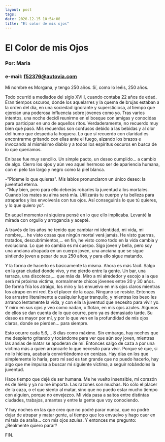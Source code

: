 ```yaml
---
layout: post
tags: 
date: 2020-12-15 10:54:00
title: "El color de mis ojos"
---
```

# El Color de mis Ojos

### Por: Maria
### e-mail: f52376@autovia.com
   
   Mi nombre es Morgana, y tengo 250 años. Sí, como lo leéis, 250 años.
   
   Todo ocurrió a mediados del siglo XVIII, cuando contaba 22 años de
   edad. Eran tiempos oscuros, donde los aquelarres y la quema de brujas
   estaban a la orden del día, en una sociedad ignorante y supersticiosa,
   al tiempo que ejercían una poderosa influencia sobre jóvenes como yo.
   Tras varios intentos, una noche decidí reunirme en el bosque con amigas
   y conocidas para participar en uno de aquellos ritos. Verdaderamente,
   no recuerdo muy bien qué pasó. Mis recuerdos son confusos debido a las
   bebidas y al olor del humo que despedía la hoguera. Lo que sí recuerdo
   con claridad es encontrarme gritando con ellas ante el fuego, alzando
   los brazos e invocando al mismísimo diablo y a todos los espíritus
   oscuros en busca de lo que queríamos.
   
   En base fue muy sencillo. Un simple pacto, un deseo cumplido... a
   cambio de algo. Cierro los ojos y aún veo aquel hermoso ser de
   apariencia humana, con el pelo tan largo y negro como la piel blanca.
   
   -"Pídeme lo que quieras". Mis labios pronunciaron un único deseo: la
   juventud eterna.  
   -"Muy bien, pero para ello deberás robarles la juventud a los
   mortales. Cuando los mates su alma será mía. Utilizarás tu cuerpo y tu
   belleza para atraparlos y los envolverás con tus ojos. Así conseguirás
   lo que tú quieres, y lo que quiero yo".
   
   En aquel momento ni siquiera pensé en lo que ello implicaba. Levanté la
   mirada con orgullo y arrogancia y acepté.
   
   A través de los años he tenido que cambiar mi identidad, mi vida, mi
   nombre,... he visto cosas que ningún mortal verá jamás. He visto
   guerras, tratados, descubrimientos,... en fin, he visto como todo en la
   vida cambia y evoluciona. Lo que no cambia es mi cuerpo. Sigo joven y
   bella, pero soy una anciana atrapada en un cuerpo joven, una anciana
   que se sigue sintiendo joven a pesar de sus 250 años, y para ello sigue
   matando.
   
   Y la forma de hacerlo es básicamente la misma. Ahora es más fácil.
   Salgo en la gran ciudad donde vivo, y me pierdo entre la gente. Un bar,
   una terraza, una discoteca,... que más da. Miro a mi alrededor y escojo
   a la que será mi próxima víctima, normalmente chicos jóvenes entre 20 y
   30 años. De forma fría los atraigo, los miro y los envuelvo en mis ojos
   claros mientras los atrapo en mi red. Es el placer de la caza. Ninguno
   se resiste. Entonces los arrastro literalmente a cualquier lugar
   tranquilo, y mientras los beso les arranco lentamente la vida, y con
   ella la juventud que necesito para vivir yo. Y miro en sus ojos y veo
   como nadan, o flotan, en mis ojos azules. Algunos de ellos se dan
   cuenta de lo que ocurre, pero ya es demasiado tarde. Su deseo es mayor
   por mí, y por lo que ven en la profundidad de mis ojos claros, donde se
   pierden... para siempre.
   
   Esto ocurre cada 5,6,... 8 días como máximo. Sin embargo, hay noches
   que me despierto gritando y tocándome para ver que aún soy joven,
   mientras las ansias de matar se apoderan de mí. Entonces salgo de caza
   a por una víctima más a quien arrancarle lo que necesito para vivir.
   Porque sé que, si no lo hiciera, acabaría convirtiéndome en cenizas.
   Hay días en los que simplemente lo haría, pero mi sed es tan grande que
   no puedo hacerlo, hay algo que me impulsa a buscar mi siguiente
   víctima, a seguir robándoles la juventud.
   
   Hace tiempo que dejé de ser humana. Me he vuelto insensible, mi corazón
   es de hielo y ya no me importa. Las razones son muchas. No sólo el
   placer de la caza, o el que siento al matar, sino que no puedo estar
   mucho tiempo con alguien, porque no envejezco. Mi vida pasa a saltos
   entre distintas ciudades, trabajos, amantes y entre la gente que voy
   conociendo.
   
   Y hay noches en las que creo que no podré parar nunca, que no podré
   dejar de atrapar y matar gente, al tiempo que los envuelvo y hago caer
   en mi tela de araña... con mis ojos azules. Y entonces me pregunto:
   ¿Realmente quiero parar?
   
   FIN.